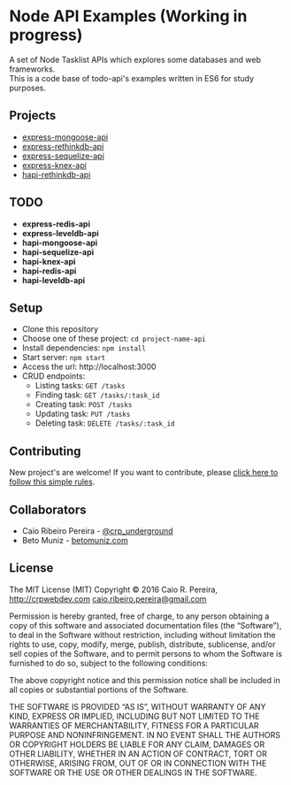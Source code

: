 # Node API Examples (Working in progress)

A set of Node Tasklist APIs which explores some databases and web frameworks.  
This is a code base of todo-api's examples written in ES6 for study purposes.

## Projects

* [express-mongoose-api](https://github.com/caio-ribeiro-pereira/node-api-examples/tree/master/express-mongoose-api)
* [express-rethinkdb-api](https://github.com/caio-ribeiro-pereira/node-api-examples/tree/master/express-rethinkdb-api)
* [express-sequelize-api](https://github.com/caio-ribeiro-pereira/node-api-examples/tree/master/express-sequelize-api)
* [express-knex-api](https://github.com/caio-ribeiro-pereira/node-api-examples/tree/master/express-knex-api)
* [hapi-rethinkdb-api](https://github.com/caio-ribeiro-pereira/node-api-examples/tree/master/hapi-rethinkdb-api)

## TODO

* **express-redis-api**
* **express-leveldb-api**
* **hapi-mongoose-api**
* **hapi-sequelize-api**
* **hapi-knex-api**
* **hapi-redis-api**
* **hapi-leveldb-api**

## Setup

* Clone this repository
* Choose one of these project: `cd project-name-api`
* Install dependencies: `npm install`
* Start server: `npm start`
* Access the url: http://localhost:3000
* CRUD endpoints:
  * Listing tasks: `GET /tasks`
  * Finding task: `GET /tasks/:task_id`
  * Creating task: `POST /tasks`
  * Updating task: `PUT /tasks`
  * Deleting task: `DELETE /tasks/:task_id`

## Contributing

New project's are welcome! If you want to contribute, please [click here to follow this simple rules](https://github.com/caio-ribeiro-pereira/node-api-examples/blob/master/CONTRIBUTING.md).

## Collaborators

- Caio Ribeiro Pereira - [@crp_underground](https://twitter.com/crp_underground)
- Beto Muniz - [betomuniz.com](http://betomuniz.com)

## License

The MIT License (MIT)
Copyright © 2016 Caio R. Pereira, http://crpwebdev.com <caio.ribeiro.pereira@gmail.com>

Permission is hereby granted, free of charge, to any person obtaining a copy of this software and associated documentation files (the “Software”), to deal in the Software without restriction, including without limitation the rights to use, copy, modify, merge, publish, distribute, sublicense, and/or sell copies of the Software, and to permit persons to whom the Software is furnished to do so, subject to the following conditions:

The above copyright notice and this permission notice shall be included in all copies or substantial portions of the Software.

THE SOFTWARE IS PROVIDED “AS IS”, WITHOUT WARRANTY OF ANY KIND, EXPRESS OR IMPLIED, INCLUDING BUT NOT LIMITED TO THE WARRANTIES OF MERCHANTABILITY, FITNESS FOR A PARTICULAR PURPOSE AND NONINFRINGEMENT. IN NO EVENT SHALL THE AUTHORS OR COPYRIGHT HOLDERS BE LIABLE FOR ANY CLAIM, DAMAGES OR OTHER LIABILITY, WHETHER IN AN ACTION OF CONTRACT, TORT OR OTHERWISE, ARISING FROM, OUT OF OR IN CONNECTION WITH THE SOFTWARE OR THE USE OR OTHER DEALINGS IN THE SOFTWARE.

